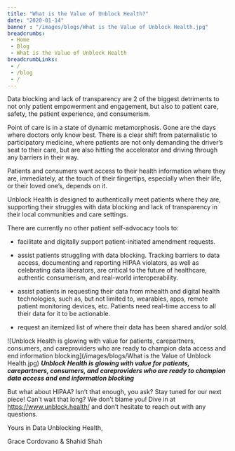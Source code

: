 ```yaml
--- 
title: "What is the Value of Unblock Health?"
date: "2020-01-14"
banner : "/images/blogs/What is the Value of Unblock Health.jpg"
breadcrumbs:
 - Home
 - Blog
 - What is the Value of Unblock Health
breadcrumbLinks:
 - / 
 - /blog
 - / 
---
```


Data blocking and lack of transparency are 2 of the biggest detriments to not only patient empowerment and engagement, but also to patient care, safety, the patient experience, and consumerism.

Point of care is in a state of dynamic metamorphosis. Gone are the days where doctors only know best. There is a clear shift from paternalistic to participatory medicine, where patients are not only demanding the driver’s seat to their care, but are also hitting the accelerator and driving through any barriers in their way.

Patients and consumers want access to their health information where they are, immediately, at the touch of their fingertips, especially when their life, or their loved one’s, depends on it. 

Unblock Health is designed to authentically meet patients where they are, supporting their struggles with data blocking and lack of transparency in their local communities and care settings. 

There are currently no other patient self-advocacy tools to:

- facilitate and digitally support patient-initiated amendment requests. 

- assist patients struggling with data blocking. Tracking barriers to data access, documenting and reporting HIPAA violators, as well as celebrating data liberators, are critical to the future of healthcare, authentic consumerism, and real-world interoperability.

- assist patients in requesting their data from mhealth and digital health technologies, such as, but not limited to, wearables, apps, remote patient monitoring devices, etc. Patients need real-time access to all their data for it to be actionable.

- request an itemized list of where their data has been shared and/or sold. 


![Unblock Health is glowing with value for patients, carepartners, consumers, and careproviders who are ready to champion data access and end information blocking](/images/blogs/What is the Value of Unblock Health.jpg)
***Unblock Health is glowing with value for patients, carepartners, consumers, and careproviders who are ready to champion data access and end information blocking***


But what about HIPAA? Isn’t that enough, you ask? Stay tuned for our next piece! Can’t wait that long? We don’t blame you! Dive in at https://www.unblock.health/ and don’t hesitate to reach out with any questions.

Yours in Data Unblocking Health,

Grace Cordovano & Shahid Shah
